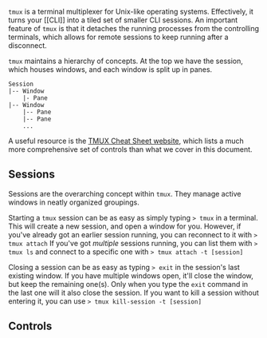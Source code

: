 `tmux` is a terminal multiplexer for Unix-like operating systems. Effectively, it turns your [[CLI]] into a tiled set of smaller CLI sessions. An important feature of `tmux` is that it detaches the running processes from the controlling terminals, which allows for remote sessions to keep running after a disconnect.

`tmux` maintains a hierarchy of concepts. At the top we have the session, which houses windows, and each window is split up in panes.
```
Session
|-- Window
	|- Pane
|-- Window
	|-- Pane
	|-- Pane
	...	
```

A useful resource is the [TMUX Cheat Sheet website](https://tmuxcheatsheet.com/), which lists a much more comprehensive set of controls than what we cover in this document.
## Sessions
Sessions are the overarching concept within `tmux`. They manage active windows in neatly organized groupings.

Starting a `tmux` session can be as easy as simply typing
`> tmux`
in a terminal. This will create a new session, and open a window for you. However, if you've already got an earlier session running, you can reconnect to it with
`> tmux attach`
If you've got _multiple_ sessions running, you can list them with
`> tmux ls`
and connect to a specific one with
`> tmux attach -t [session]`

Closing a session can be as easy as typing
`> exit`
in the session's last existing window. If you have multiple windows open, it'll close the window, but keep the remaining one(s). Only when you type the `exit` command in the last one will it also close the session. If you want to kill a session without entering it, you can use
`> tmux kill-session -t [session]`
## Controls
